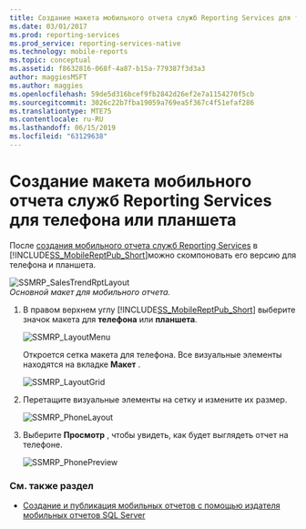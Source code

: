 ```yaml
---
title: Создание макета мобильного отчета служб Reporting Services для телефона или планшета | Документация Майкрософт
ms.date: 03/01/2017
ms.prod: reporting-services
ms.prod_service: reporting-services-native
ms.technology: mobile-reports
ms.topic: conceptual
ms.assetid: f8632816-068f-4a87-b15a-779387f3d3a3
author: maggiesMSFT
ms.author: maggies
ms.openlocfilehash: 59de5d316bcef9fb2842d26ef2e7a1154270f5cb
ms.sourcegitcommit: 3026c22b7fba19059a769ea5f367c4f51efaf286
ms.translationtype: MTE75
ms.contentlocale: ru-RU
ms.lasthandoff: 06/15/2019
ms.locfileid: "63129638"
---
```

# <a name="lay-out-a-reporting-services-mobile-report-for-phone-or-tablet"></a>Создание макета мобильного отчета служб Reporting Services для телефона или планшета
После [создания мобильного отчета служб Reporting Services](../../reporting-services/mobile-reports/create-a-reporting-services-mobile-report.md) в [!INCLUDE[SS_MobileReptPub_Short](../../includes/ss-mobilereptpub-long.md)]можно скомпоновать его версию для телефона и планшета.  
  
![SSMRP_SalesTrendRptLayout](../../reporting-services/mobile-reports/media/ssmrp-salestrendrptlayout.png)   
*Основной макет для мобильного отчета.*  
  
1. В правом верхнем углу [!INCLUDE[SS_MobileReptPub_Short](../../includes/ss-mobilereptpub-short.md)] выберите значок макета для **телефона** или **планшета**.  
  
   ![SSMRP_LayoutMenu](../../reporting-services/mobile-reports/media/ssmrp-layoutmenu.png)  
     
   Откроется сетка макета для телефона. Все визуальные элементы находятся на вкладке **Макет** .  
     
   ![SSMRP_LayoutGrid](../../reporting-services/mobile-reports/media/ssmrp-layoutgrid.png)  
     
2. Перетащите визуальные элементы на сетку и измените их размер.  
  
   ![SSMRP_PhoneLayout](../../reporting-services/mobile-reports/media/ssmrp-phonelayout.png)  
     
3. Выберите **Просмотр** , чтобы увидеть, как будет выглядеть отчет на телефоне.  
  
   ![SSMRP_PhonePreview](../../reporting-services/mobile-reports/media/ssmrp-phonepreview.png)  
  
### <a name="see-also"></a>См. также раздел  
- [Создание и публикация мобильных отчетов с помощью издателя мобильных отчетов SQL Server](../../reporting-services/mobile-reports/create-mobile-reports-with-sql-server-mobile-report-publisher.md)  
  
  

